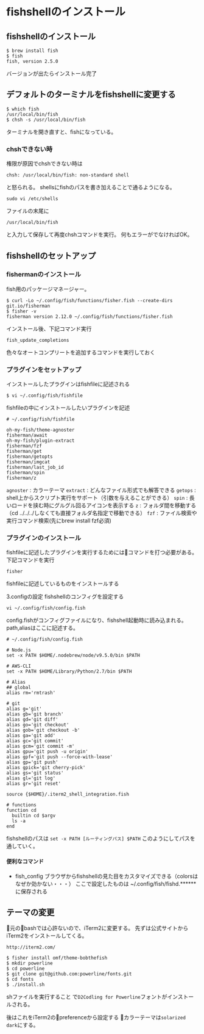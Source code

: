 # fishshellのインストール

## fishshellのインストール

```
$ brew install fish
$ fish
fish, version 2.5.0
```

バージョンが出たらインストール完了

## デフォルトのターミナルをfishshellに変更する

```
$ which fish
/usr/local/bin/fish
$ chsh -s /usr/local/bin/fish
```

ターミナルを開き直すと、fishになっている。

### chshできない時
権限が原因でchshできない時は

```
chsh: /usr/local/bin/fish: non-standard shell
```


と怒られる。
shellsにfishのパスを書き加えることで通るようになる。

```
sudo vi /etc/shells
```

ファイルの末尾に

```
/usr/local/bin/fish
```

と入力して保存して再度chshコマンドを実行。
何もエラーがでなければOK。

## fishshellのセットアップ

### fishermanのインストール
fish用のパッケージマネージャー。

```
$ curl -Lo ~/.config/fish/functions/fisher.fish --create-dirs git.io/fisherman
$ fisher -v
fisherman version 2.12.0 ~/.config/fish/functions/fisher.fish
```

インストール後、下記コマンド実行

```
fish_update_completions
```

色々なオートコンプリートを追加するコマンドを実行しておく

### プラグインをセットアップ
インストールしたプラグインはfishfileに記述される

```
$ vi ~/.config/fish/fishfile
```

fishfileの中にインストールしたいプラグインを記述

```
# ~/.config/fish/fishfile

oh-my-fish/theme-agnoster
fisherman/await
oh-my-fish/plugin-extract
fisherman/fzf
fisherman/get
fisherman/getopts
fisherman/imgcat
fisherman/last_job_id
fisherman/spin
fisherman/z
```

`agnoster` : カラーテーマ
`extract` : どんなファイル形式でも解答できる
`getops` : shell上からスクリプト実行をサポート（引数を与えることができる）
`spin` : 長いロードを挟む時にグルグル回るアイコンを表示する
`z` : フォルダ間を移動する（cd ../../../しなくても直接フォルダ名指定で移動できる）
`fzf` : ファイル検索や実行コマンド検索(先にbrew install fzf必須)

### プラグインのインストール
fishfileに記述したプラグインを実行するためにはコマンドを打つ必要がある。
下記コマンドを実行

```
fisher
```

fishfileに記述しているものをインストールする

3.configの設定
fishshellのコンフィグを設定する

```
vi ~/.config/fish/config.fish
```

config.fishがコンフィグファイルになり、fishshell起動時に読み込まれる。
path,aliasはここに記述する。

```
# ~/.config/fish/config.fish

# Node.js
set -x PATH $HOME/.nodebrew/node/v9.5.0/bin $PATH

# AWS-CLI
set -x PATH $HOME/Library/Python/2.7/bin $PATH

# Alias
## global
alias rm='rmtrash'

# git
alias g='git'
alias gb='git branch'
alias gd='git diff'
alias go='git checkout'
alias gob='git checkout -b'
alias ga='git add'
alias gc='git commit'
alias gcm='git commit -m'
alias gpu='git push -u origin'
alias gpf='git push --force-with-lease'
alias gp='git push'
alias gpick='git cherry-pick'
alias gs='git status'
alias gl='git log'
alias gr='git reset'

source {$HOME}/.iterm2_shell_integration.fish

# functions
function cd
  builtin cd $argv
  ls -a
end
```

fishshellのパスは
`set -x PATH [ルーティングパス] $PATH`
このようにしてパスを通していく。

#### 便利なコマンド
- fish_config
ブラウザからfishshellの見た目をカスタマイズできる（colorsはなぜか効かない・・・）
ここで設定したものは ~/.config/fish/fishd.****** に保存される


## テーマの変更
元のbashでは心許ないので、iTerm2に変更する。
先ずは公式サイトからiTerm2をインストールしてくる。

`http://iterm2.com/`

```
$ fisher install omf/theme-bobthefish
$ mkdir powerline
$ cd powerline
$ git clone git@github.com:powerline/fonts.git
$ cd fonts
$ ./install.sh
```
shファイルを実行すること
で`D2Codling for Powerline`フォントがインストールされる。

後はこれをiTerm2のpreferenceから設定する
カラーテーマは`solarized dark`にする。

